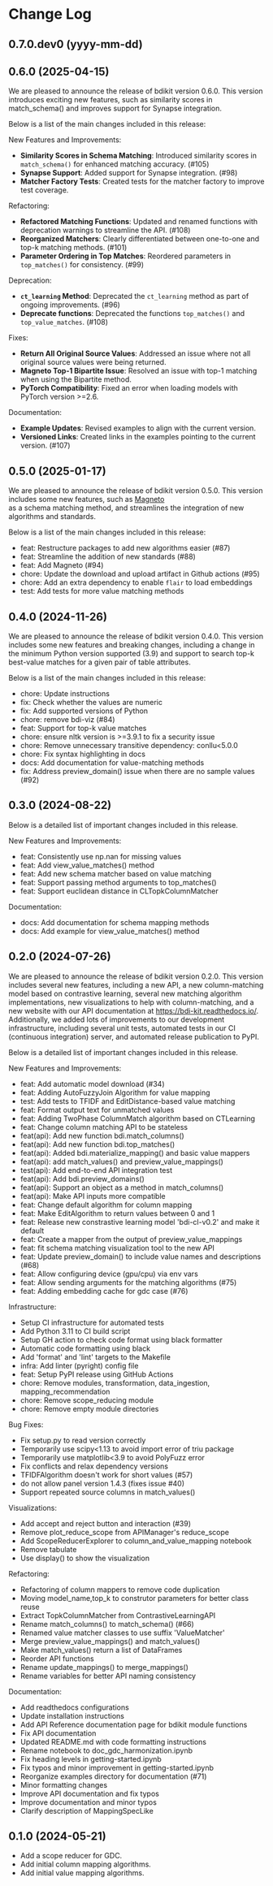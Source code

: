 Change Log
==========

0.7.0.dev0 (yyyy-mm-dd)
-----------------------


0.6.0 (2025-04-15)
------------------
We are pleased to announce the release of bdikit version 0.6.0.
This version introduces exciting new features, such as similarity scores in match_schema() and improves support for Synapse integration.

Below is a list of the main changes included in this release:

New Features and Improvements: 
- **Similarity Scores in Schema Matching**: Introduced similarity scores in `match_schema()` for enhanced matching accuracy. (#105)
- **Synapse Support**: Added support for Synapse integration. (#98)
- **Matcher Factory Tests**: Created tests for the matcher factory to improve test coverage.

Refactoring:
- **Refactored Matching Functions**: Updated and renamed functions with deprecation warnings to streamline the API. (#108)
- **Reorganized Matchers**: Clearly differentiated between one-to-one and top-k matching methods. (#101)
- **Parameter Ordering in Top Matches**: Reordered parameters in `top_matches()` for consistency. (#99)

Deprecation:
- **`ct_learning` Method**: Deprecated the `ct_learning` method as part of ongoing improvements. (#96)
- **Deprecate functions**: Deprecated the functions `top_matches()` and `top_value_matches`. (#108)

Fixes:
- **Return All Original Source Values**: Addressed an issue where not all original source values were being returned.
- **Magneto Top-1 Bipartite Issue**: Resolved an issue with top-1 matching when using the Bipartite method.
- **PyTorch Compatibility**: Fixed an error when loading models with PyTorch version >=2.6.

Documentation:
- **Example Updates**: Revised examples to align with the current version.
- **Versioned Links**: Created links in the examples pointing to the current version. (#107)


0.5.0 (2025-01-17)
------------------

We are pleased to announce the release of bdikit version 0.5.0.
This version includes some new features, such as [Magneto](https://arxiv.org/pdf/2412.08194)  
as a schema matching method, and streamlines the integration of new algorithms and standards.

Below is a list of the main changes included in this release:

- feat: Restructure packages to add new algorithms easier (#87)
- feat: Streamline the addition of new standards (#88)
- feat: Add Magneto (#94)
- chore: Update the download and upload artifact in Github actions (#95)
- chore: Add an extra dependency to enable `flair` to load embeddings
- test: Add tests for more value matching methods


0.4.0 (2024-11-26)
------------------

We are pleased to announce the release of bdikit version 0.4.0.
This version includes some new features and breaking changes,
including a change in the minimum Python version supported (3.9)
and support to search top-k best-value matches for a given pair
of table attributes.

Below is a list of the main changes included in this release:

- chore: Update instructions
- fix: Check whether the values are numeric
- fix: Add supported versions of Python
- chore: remove bdi-viz (#84)
- feat: Support for top-k value matches
- chore: ensure nltk version is >=3.9.1 to fix a security issue
- chore: Remove unnecessary transitive dependency: conllu<5.0.0
- chore: Fix syntax highlighting in docs
- docs: Add documentation for value-matching methods
- fix: Address preview_domain() issue when there are no sample values (#92)


0.3.0 (2024-08-22)
------------------

Below is a detailed list of important changes included in this release.

New Features and Improvements: 
- feat: Consistently use np.nan for missing values
- feat: Add view_value_matches() method
- feat: Add new schema matcher based on value matching
- feat: Support passing method arguments to top_matches()
- feat: Support euclidean distance in CLTopkColumnMatcher

Documentation:
- docs: Add documentation for schema mapping methods
- docs: Add example for view_value_matches() method


0.2.0 (2024-07-26)
------------------

We are pleased to announce the release of bdikit version 0.2.0.
This version includes several new features, including a new API,
a new column-matching model based on contrastive learning,
several new matching algorithm implementations, new visualizations
to help with column-matching, and a new website with our API
documentation at https://bdi-kit.readthedocs.io/. Additionally,
we added lots of improvements to our development infrastructure,
including several unit tests, automated tests in our CI (continuous
integration) server, and automated release publication to PyPI.

Below is a detailed list of important changes included in this release.

New Features and Improvements: 
- feat: Add automatic model download (#34)
- feat: Adding AutoFuzzyJoin Algorithm for value mapping
- test: Add tests to TFIDF and EditDistance-based value matching
- feat: Format output text for unmatched values
- feat: Adding TwoPhase ColumnMatch algorithm based on CTLearning
- feat: Change column matching API to be stateless
- feat(api): Add new function bdi.match_columns()
- feat(api): Add new function bdi.top_matches()
- feat(api): Added bdi.materialize_mapping() and basic value mappers
- feat(api): add match_values() and preview_value_mappings()
- test(api): Add end-to-end API integration test
- feat(api): Add bdi.preview_domains()
- feat(api): Support an object as a method in match_columns()
- feat(api): Make API inputs more compatible
- feat: Change default algorithm for column mapping
- feat: Make EditAlgorithm to return values between 0 and 1
- feat: Release new constrastive learning model 'bdi-cl-v0.2' and make it default
- feat: Create a mapper from the output of preview_value_mappings
- feat: fit schema matching visualization tool to the new API
- feat: Update preview_domain() to include value names and descriptions (#68)
- feat: Allow configuring device (gpu/cpu) via env vars
- feat: Allow sending arguments for the matching algorithms (#75)
- feat: Adding embedding cache for gdc case (#76)

Infrastructure:
- Setup CI infrastructure for automated tests
- Add Python 3.11 to CI build script
- Setup GH action to check code format using black formatter
- Automatic code formatting using black
- Add 'format' and 'lint' targets to the Makefile
- infra: Add linter (pyright) config file
- feat: Setup PyPI release using GitHub Actions
- chore: Remove modules, transformation, data_ingestion, mapping_recommendation
- chore: Remove scope_reducing module
- chore: Remove empty module directories

Bug Fixes:
- Fix setup.py to read version correctly
- Temporarily use scipy<1.13 to avoid import error of triu package
- Temporarily use matplotlib<3.9 to avoid PolyFuzz error
- Fix conflicts and relax dependency versions
- TFIDFAlgorithm doesn't work for short values (#57)
- do not allow panel version 1.4.3 (fixes issue #40)
- Support repeated source columns in match_values()

Visualizations:
- Add accept and reject button and interaction (#39)
- Remove plot_reduce_scope from APIManager's reduce_scope
- Add ScopeReducerExplorer to column_and_value_mapping notebook
- Remove tabulate
- Use display() to show the visualization

Refactoring:
- Refactoring of column mappers to remove code duplication
- Moving model_name,top_k to construtor parameters for better class reuse
- Extract TopkColumnMatcher from ContrastiveLearningAPI 
- Rename match_columns() to match_schema() (#66)
- Renamed value matcher classes to use suffix 'ValueMatcher' 
- Merge preview_value_mappings() and match_values() 
- Make match_values() return a list of DataFrames
- Reorder API functions
- Rename update_mappings() to merge_mappings()
- Rename variables for better API naming consistency

Documentation:
- Add readthedocs configurations
- Update installation instructions
- Add API Reference documentation page for bdikit module functions
- Fix API documentation
- Updated README.md with code formatting instructions
- Rename notebook to doc_gdc_harmonization.ipynb
- Fix heading levels in getting-started.ipynb
- Fix typos and minor improvement in getting-started.ipynb
- Reorganize examples directory for documentation (#71)
- Minor formatting changes
- Improve API documentation and fix typos
- Improve documentation and minor typos
- Clarify description of MappingSpecLike


0.1.0 (2024-05-21)
-------------------

* Add a scope reducer for GDC.
* Add initial column mapping algorithms.
* Add initial value mapping algorithms.
